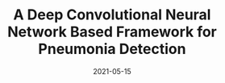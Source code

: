 ---
title: "A Deep Convolutional Neural Network Based Framework for Pneumonia Detection"
collection: publications
category: conferences
permalink: /publication/2021-05-15-deep-cnn-pneumonia-detection
excerpt: 'Deep CNN framework for pneumonia detection in medical images.'
date: 2021-05-15
venue: '2021 International Conference on Digital Futures and Transformative Technologies (ICoDT2)'
paperurl: 'https://ieeexplore.ieee.org/document/9441539'
citation: 'Jamil, S., Abbas, M. S., Fawad, F., Zia, M. F., Rahman, M. U. (2021). &quot;A Deep Convolutional Neural Network Based Framework for Pneumonia Detection.&quot; <i>2021 ICoDT2</i>.'
---